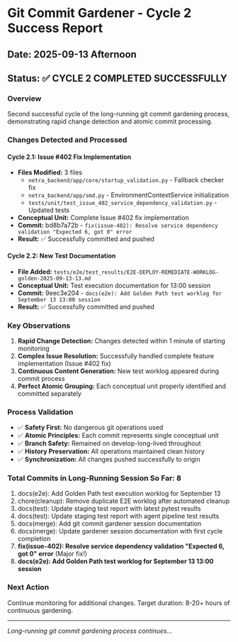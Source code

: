 # Git Commit Gardener - Cycle 2 Success Report

## Date: 2025-09-13 Afternoon
## Status: ✅ CYCLE 2 COMPLETED SUCCESSFULLY

### Overview
Second successful cycle of the long-running git commit gardening process, demonstrating rapid change detection and atomic commit processing.

### Changes Detected and Processed

#### Cycle 2.1: Issue #402 Fix Implementation
- **Files Modified:** 3 files
  - `netra_backend/app/core/startup_validation.py` - Fallback checker fix  
  - `netra_backend/app/smd.py` - EnvironmentContextService initialization
  - `tests/unit/test_issue_402_service_dependency_validation.py` - Updated tests
- **Conceptual Unit:** Complete Issue #402 fix implementation
- **Commit:** bd8b7a72b - `fix(issue-402): Resolve service dependency validation "Expected 6, got 0" error`
- **Result:** ✅ Successfully committed and pushed

#### Cycle 2.2: New Test Documentation
- **File Added:** `tests/e2e/test_results/E2E-DEPLOY-REMEDIATE-WORKLOG-golden-2025-09-13-13.md`
- **Conceptual Unit:** Test execution documentation for 13:00 session
- **Commit:** 9eec3e204 - `docs(e2e): Add Golden Path test worklog for September 13 13:00 session`  
- **Result:** ✅ Successfully committed and pushed

### Key Observations

1. **Rapid Change Detection:** Changes detected within 1 minute of starting monitoring
2. **Complex Issue Resolution:** Successfully handled complete feature implementation (Issue #402 fix)
3. **Continuous Content Generation:** New test worklog appeared during commit process
4. **Perfect Atomic Grouping:** Each conceptual unit properly identified and committed separately

### Process Validation

- ✅ **Safety First:** No dangerous git operations used
- ✅ **Atomic Principles:** Each commit represents single conceptual unit
- ✅ **Branch Safety:** Remained on develop-long-lived throughout
- ✅ **History Preservation:** All operations maintained clean history
- ✅ **Synchronization:** All changes pushed successfully to origin

### Total Commits in Long-Running Session So Far: 8

1. docs(e2e): Add Golden Path test execution worklog for September 13
2. chore(cleanup): Remove duplicate E2E worklog after automated cleanup  
3. docs(test): Update staging test report with latest pytest results
4. docs(test): Update staging test report with agent pipeline test results
5. docs(merge): Add git commit gardener session documentation
6. docs(merge): Update gardener session documentation with first cycle completion
7. **fix(issue-402): Resolve service dependency validation "Expected 6, got 0" error** (Major fix!)
8. **docs(e2e): Add Golden Path test worklog for September 13 13:00 session**

### Next Action
Continue monitoring for additional changes. Target duration: 8-20+ hours of continuous gardening.

---
*Long-running git commit gardening process continues...*